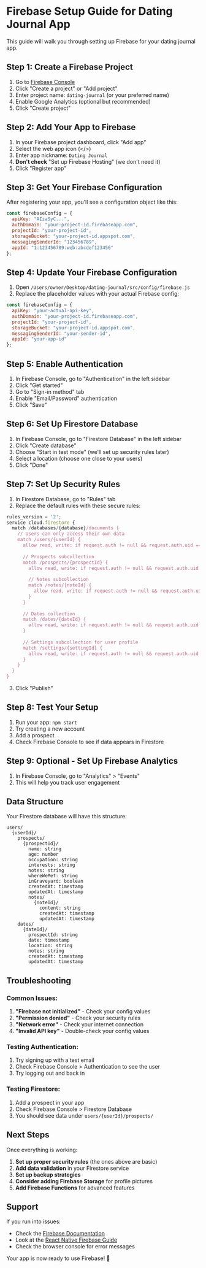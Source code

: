 # Firebase Setup Guide for Dating Journal App

This guide will walk you through setting up Firebase for your dating journal app.

## Step 1: Create a Firebase Project

1. Go to [Firebase Console](https://console.firebase.google.com/)
2. Click "Create a project" or "Add project"
3. Enter project name: `dating-journal` (or your preferred name)
4. Enable Google Analytics (optional but recommended)
5. Click "Create project"

## Step 2: Add Your App to Firebase

1. In your Firebase project dashboard, click "Add app"
2. Select the web app icon (</>) 
3. Enter app nickname: `Dating Journal`
4. **Don't check** "Set up Firebase Hosting" (we don't need it)
5. Click "Register app"

## Step 3: Get Your Firebase Configuration

After registering your app, you'll see a configuration object like this:

```javascript
const firebaseConfig = {
  apiKey: "AIzaSyC...",
  authDomain: "your-project-id.firebaseapp.com",
  projectId: "your-project-id",
  storageBucket: "your-project-id.appspot.com",
  messagingSenderId: "123456789",
  appId: "1:123456789:web:abcdef123456"
};
```

## Step 4: Update Your Firebase Configuration

1. Open `/Users/owner/Desktop/dating-journal/src/config/firebase.js`
2. Replace the placeholder values with your actual Firebase config:

```javascript
const firebaseConfig = {
  apiKey: "your-actual-api-key",
  authDomain: "your-project-id.firebaseapp.com",
  projectId: "your-project-id",
  storageBucket: "your-project-id.appspot.com",
  messagingSenderId: "your-sender-id",
  appId: "your-app-id"
};
```

## Step 5: Enable Authentication

1. In Firebase Console, go to "Authentication" in the left sidebar
2. Click "Get started"
3. Go to "Sign-in method" tab
4. Enable "Email/Password" authentication
5. Click "Save"

## Step 6: Set Up Firestore Database

1. In Firebase Console, go to "Firestore Database" in the left sidebar
2. Click "Create database"
3. Choose "Start in test mode" (we'll set up security rules later)
4. Select a location (choose one close to your users)
5. Click "Done"

## Step 7: Set Up Security Rules

1. In Firestore Database, go to "Rules" tab
2. Replace the default rules with these secure rules:

```javascript
rules_version = '2';
service cloud.firestore {
  match /databases/{database}/documents {
    // Users can only access their own data
    match /users/{userId} {
      allow read, write: if request.auth != null && request.auth.uid == userId;
      
      // Prospects subcollection
      match /prospects/{prospectId} {
        allow read, write: if request.auth != null && request.auth.uid == userId;
        
        // Notes subcollection
        match /notes/{noteId} {
          allow read, write: if request.auth != null && request.auth.uid == userId;
        }
      }
      
      // Dates collection
      match /dates/{dateId} {
        allow read, write: if request.auth != null && request.auth.uid == userId;
      }
      
      // Settings subcollection for user profile
      match /settings/{settingId} {
        allow read, write: if request.auth != null && request.auth.uid == userId;
      }
    }
  }
}
```

3. Click "Publish"

## Step 8: Test Your Setup

1. Run your app: `npm start`
2. Try creating a new account
3. Add a prospect
4. Check Firebase Console to see if data appears in Firestore

## Step 9: Optional - Set Up Firebase Analytics

1. In Firebase Console, go to "Analytics" > "Events"
2. This will help you track user engagement

## Data Structure

Your Firestore database will have this structure:

```
users/
  {userId}/
    prospects/
      {prospectId}/
        name: string
        age: number
        occupation: string
        interests: string
        notes: string
        whereWeMet: string
        inGraveyard: boolean
        createdAt: timestamp
        updatedAt: timestamp
        notes/
          {noteId}/
            content: string
            createdAt: timestamp
            updatedAt: timestamp
    dates/
      {dateId}/
        prospectId: string
        date: timestamp
        location: string
        notes: string
        createdAt: timestamp
        updatedAt: timestamp
```

## Troubleshooting

### Common Issues:

1. **"Firebase not initialized"** - Check your config values
2. **"Permission denied"** - Check your security rules
3. **"Network error"** - Check your internet connection
4. **"Invalid API key"** - Double-check your config values

### Testing Authentication:

1. Try signing up with a test email
2. Check Firebase Console > Authentication to see the user
3. Try logging out and back in

### Testing Firestore:

1. Add a prospect in your app
2. Check Firebase Console > Firestore Database
3. You should see data under `users/{userId}/prospects/`

## Next Steps

Once everything is working:

1. **Set up proper security rules** (the ones above are basic)
2. **Add data validation** in your Firestore service
3. **Set up backup strategies**
4. **Consider adding Firebase Storage** for profile pictures
5. **Add Firebase Functions** for advanced features

## Support

If you run into issues:
- Check the [Firebase Documentation](https://firebase.google.com/docs)
- Look at the [React Native Firebase Guide](https://rnfirebase.io/)
- Check the browser console for error messages

Your app is now ready to use Firebase! 🎉
